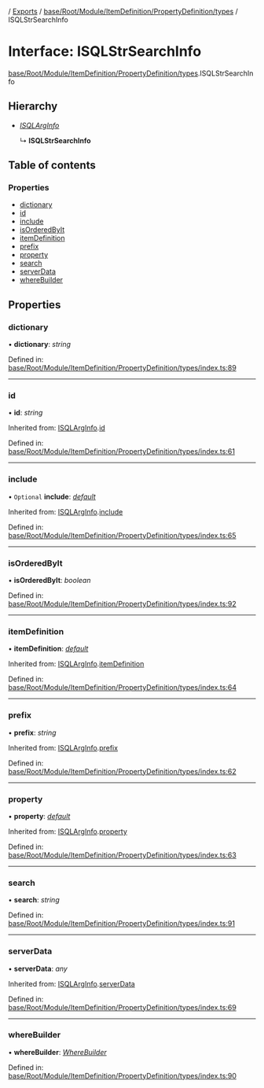 [](../README.md) / [Exports](../modules.md) / [base/Root/Module/ItemDefinition/PropertyDefinition/types](../modules/base_root_module_itemdefinition_propertydefinition_types.md) / ISQLStrSearchInfo

# Interface: ISQLStrSearchInfo

[base/Root/Module/ItemDefinition/PropertyDefinition/types](../modules/base_root_module_itemdefinition_propertydefinition_types.md).ISQLStrSearchInfo

## Hierarchy

* [*ISQLArgInfo*](base_root_module_itemdefinition_propertydefinition_types.isqlarginfo.md)

  ↳ **ISQLStrSearchInfo**

## Table of contents

### Properties

- [dictionary](base_root_module_itemdefinition_propertydefinition_types.isqlstrsearchinfo.md#dictionary)
- [id](base_root_module_itemdefinition_propertydefinition_types.isqlstrsearchinfo.md#id)
- [include](base_root_module_itemdefinition_propertydefinition_types.isqlstrsearchinfo.md#include)
- [isOrderedByIt](base_root_module_itemdefinition_propertydefinition_types.isqlstrsearchinfo.md#isorderedbyit)
- [itemDefinition](base_root_module_itemdefinition_propertydefinition_types.isqlstrsearchinfo.md#itemdefinition)
- [prefix](base_root_module_itemdefinition_propertydefinition_types.isqlstrsearchinfo.md#prefix)
- [property](base_root_module_itemdefinition_propertydefinition_types.isqlstrsearchinfo.md#property)
- [search](base_root_module_itemdefinition_propertydefinition_types.isqlstrsearchinfo.md#search)
- [serverData](base_root_module_itemdefinition_propertydefinition_types.isqlstrsearchinfo.md#serverdata)
- [whereBuilder](base_root_module_itemdefinition_propertydefinition_types.isqlstrsearchinfo.md#wherebuilder)

## Properties

### dictionary

• **dictionary**: *string*

Defined in: [base/Root/Module/ItemDefinition/PropertyDefinition/types/index.ts:89](https://github.com/onzag/itemize/blob/3efa2a4a/base/Root/Module/ItemDefinition/PropertyDefinition/types/index.ts#L89)

___

### id

• **id**: *string*

Inherited from: [ISQLArgInfo](base_root_module_itemdefinition_propertydefinition_types.isqlarginfo.md).[id](base_root_module_itemdefinition_propertydefinition_types.isqlarginfo.md#id)

Defined in: [base/Root/Module/ItemDefinition/PropertyDefinition/types/index.ts:61](https://github.com/onzag/itemize/blob/3efa2a4a/base/Root/Module/ItemDefinition/PropertyDefinition/types/index.ts#L61)

___

### include

• `Optional` **include**: [*default*](../classes/base_root_module_itemdefinition_include.default.md)

Inherited from: [ISQLArgInfo](base_root_module_itemdefinition_propertydefinition_types.isqlarginfo.md).[include](base_root_module_itemdefinition_propertydefinition_types.isqlarginfo.md#include)

Defined in: [base/Root/Module/ItemDefinition/PropertyDefinition/types/index.ts:65](https://github.com/onzag/itemize/blob/3efa2a4a/base/Root/Module/ItemDefinition/PropertyDefinition/types/index.ts#L65)

___

### isOrderedByIt

• **isOrderedByIt**: *boolean*

Defined in: [base/Root/Module/ItemDefinition/PropertyDefinition/types/index.ts:92](https://github.com/onzag/itemize/blob/3efa2a4a/base/Root/Module/ItemDefinition/PropertyDefinition/types/index.ts#L92)

___

### itemDefinition

• **itemDefinition**: [*default*](../classes/base_root_module_itemdefinition.default.md)

Inherited from: [ISQLArgInfo](base_root_module_itemdefinition_propertydefinition_types.isqlarginfo.md).[itemDefinition](base_root_module_itemdefinition_propertydefinition_types.isqlarginfo.md#itemdefinition)

Defined in: [base/Root/Module/ItemDefinition/PropertyDefinition/types/index.ts:64](https://github.com/onzag/itemize/blob/3efa2a4a/base/Root/Module/ItemDefinition/PropertyDefinition/types/index.ts#L64)

___

### prefix

• **prefix**: *string*

Inherited from: [ISQLArgInfo](base_root_module_itemdefinition_propertydefinition_types.isqlarginfo.md).[prefix](base_root_module_itemdefinition_propertydefinition_types.isqlarginfo.md#prefix)

Defined in: [base/Root/Module/ItemDefinition/PropertyDefinition/types/index.ts:62](https://github.com/onzag/itemize/blob/3efa2a4a/base/Root/Module/ItemDefinition/PropertyDefinition/types/index.ts#L62)

___

### property

• **property**: [*default*](../classes/base_root_module_itemdefinition_propertydefinition.default.md)

Inherited from: [ISQLArgInfo](base_root_module_itemdefinition_propertydefinition_types.isqlarginfo.md).[property](base_root_module_itemdefinition_propertydefinition_types.isqlarginfo.md#property)

Defined in: [base/Root/Module/ItemDefinition/PropertyDefinition/types/index.ts:63](https://github.com/onzag/itemize/blob/3efa2a4a/base/Root/Module/ItemDefinition/PropertyDefinition/types/index.ts#L63)

___

### search

• **search**: *string*

Defined in: [base/Root/Module/ItemDefinition/PropertyDefinition/types/index.ts:91](https://github.com/onzag/itemize/blob/3efa2a4a/base/Root/Module/ItemDefinition/PropertyDefinition/types/index.ts#L91)

___

### serverData

• **serverData**: *any*

Inherited from: [ISQLArgInfo](base_root_module_itemdefinition_propertydefinition_types.isqlarginfo.md).[serverData](base_root_module_itemdefinition_propertydefinition_types.isqlarginfo.md#serverdata)

Defined in: [base/Root/Module/ItemDefinition/PropertyDefinition/types/index.ts:69](https://github.com/onzag/itemize/blob/3efa2a4a/base/Root/Module/ItemDefinition/PropertyDefinition/types/index.ts#L69)

___

### whereBuilder

• **whereBuilder**: [*WhereBuilder*](../classes/database_wherebuilder.wherebuilder.md)

Defined in: [base/Root/Module/ItemDefinition/PropertyDefinition/types/index.ts:90](https://github.com/onzag/itemize/blob/3efa2a4a/base/Root/Module/ItemDefinition/PropertyDefinition/types/index.ts#L90)
